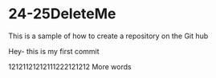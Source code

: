 # 24-25DeleteMe
This is a sample of how to create a repository on the Git hub


Hey- this is my first commit


12121121212111222121212
More words
